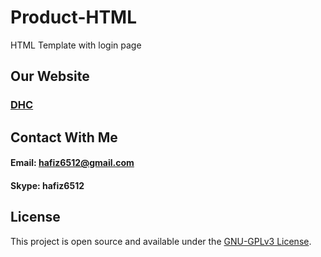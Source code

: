 # Product-HTML
 HTML Template with login page

## Our Website
### [DHC](http://diehardcoder.com)

## Contact With Me
#### Email: hafiz6512@gmail.com
#### Skype: hafiz6512

## License

This project is open source and available under the [GNU-GPLv3 License](./LICENSE).
